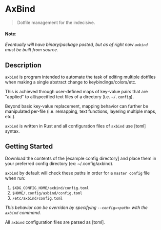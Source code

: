 # AxBind

> Dotfile management for the indecisive.

#### Note:

*Eventually will have binary/package posted, but as of right now `axbind` must be built from source.*

## Description

`axbind` is program intended to automate the task of editing multiple dotfiles when making a single abstract change to keybindings/colors/etc.

This is achieved through user-defined maps of key-value pairs that are "applied" to all/specified text files of a directory (i.e. `~/.config`).

Beyond basic key-value replacement, mapping behavior can further be manipulated per-file (i.e. remapping, text functions, layering multiple maps, etc.).

`axbind` is written in Rust and all configuration files of `axbind` use [toml] syntax.

## Getting Started

Download the contents of the [example config directory] and place them in your preferred config directory (ex: ~/.config/axbind).

`axbind` by default will check these paths in order for a `master config` file when run:
1. ```$XDG_CONFIG_HOME/axbind/config.toml```
2. ```$HOME/.config/axbind/config.toml```
3. `/etc/axbind/config.toml`

*This behavior can be overriden by specifying `--config=<path>` with the `axbind` command.*

All `axbind` configuration files are parsed as [toml].



